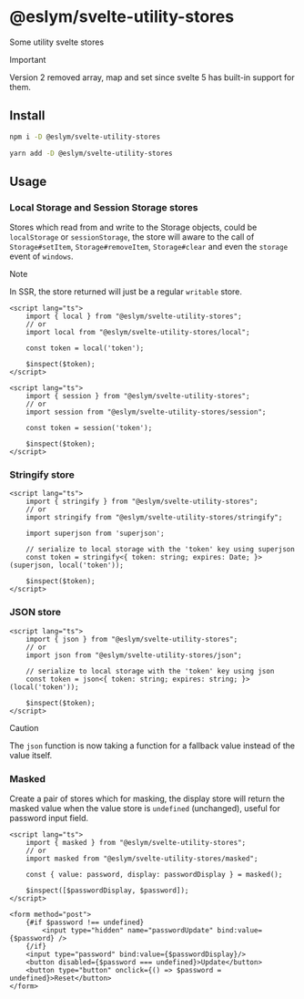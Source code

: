 # @eslym/svelte-utility-stores

Some utility svelte stores

> [!IMPORTANT]  
> Version 2 removed array, map and set since svelte 5 has built-in support for them.

## Install

```bash
npm i -D @eslym/svelte-utility-stores
```

```bash
yarn add -D @eslym/svelte-utility-stores
```

## Usage

### Local Storage and Session Storage stores

Stores which read from and write to the Storage objects, could be `localStorage` or `sessionStorage`,
the store will aware to the call of `Storage#setItem`, `Storage#removeItem`, `Storage#clear` and even
the `storage` event of `windows`.

> [!NOTE]  
> In SSR, the store returned will just be a regular `writable` store.

```svelte
<script lang="ts">
    import { local } from "@eslym/svelte-utility-stores";
    // or
    import local from "@eslym/svelte-utility-stores/local";

    const token = local('token');

    $inspect($token);
</script>
```

```svelte
<script lang="ts">
    import { session } from "@eslym/svelte-utility-stores";
    // or
    import session from "@eslym/svelte-utility-stores/session";

    const token = session('token');

    $inspect($token);
</script>
```

### Stringify store

```svelte
<script lang="ts">
    import { stringify } from "@eslym/svelte-utility-stores";
    // or
    import stringify from "@eslym/svelte-utility-stores/stringify";

    import superjson from 'superjson';

    // serialize to local storage with the 'token' key using superjson
    const token = stringify<{ token: string; expires: Date; }>(superjson, local('token'));

    $inspect($token);
</script>
```

### JSON store

```svelte
<script lang="ts">
    import { json } from "@eslym/svelte-utility-stores";
    // or
    import json from "@eslym/svelte-utility-stores/json";

    // serialize to local storage with the 'token' key using json
    const token = json<{ token: string; expires: string; }>(local('token'));

    $inspect($token);
</script>
```

> [!CAUTION]
> The `json` function is now taking a function for a fallback value instead of the value itself.

### Masked

Create a pair of stores which for masking, the display store will return the masked value when
the value store is `undefined` (unchanged), useful for password input field.

```svelte
<script lang="ts">
    import { masked } from "@eslym/svelte-utility-stores";
    // or
    import masked from "@eslym/svelte-utility-stores/masked";

    const { value: password, display: passwordDisplay } = masked();

    $inspect([$passwordDisplay, $password]);
</script>

<form method="post">
    {#if $password !== undefined}
        <input type="hidden" name="passwordUpdate" bind:value={$password} />
    {/if}
    <input type="password" bind:value={$passwordDisplay}/>
    <button disabled={$password === undefined}>Update</button>
    <button type="button" onclick={() => $password = undefined}>Reset</button>
</form>
```

